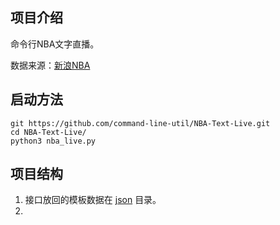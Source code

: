 ## 项目介绍

命令行NBA文字直播。

数据来源：[新浪NBA](http://sports.sina.com.cn/nba/)

## 启动方法 

	git https://github.com/command-line-util/NBA-Text-Live.git
	cd NBA-Text-Live/
	python3 nba_live.py

## 项目结构  

1. 接口放回的模板数据在 [json](./json) 目录。
2. 




